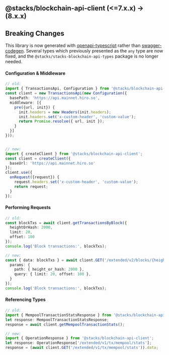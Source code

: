 ## @stacks/blockchain-api-client (&lt;=7.x.x) → (8.x.x)

## Breaking Changes

This library is now generated with [openapi-typescript](https://openapi-ts.dev/openapi-fetch/) rather than [swagger-codegen](https://github.com/swagger-api/swagger-codegen). Several types which previously presented as the `any` type are now fixed, and the `@stacks/stacks-blockchain-api-types` package is no longer needed.

#### Configuration & Middleware

```ts
// old:
import { TransactionsApi, Configuration } from '@stacks/blockchain-api-client';
const client = new TransactionsApi(new Configuration({
  basePath: 'https://api.mainnet.hiro.so',
  middleware: [{
    pre({url, init}) {
      init.headers = new Headers(init.headers);
      init.headers.set('x-custom-header', 'custom-value');
      return Promise.resolve({ url, init });
    }
  }]
}));


// new:
import { createClient } from '@stacks/blockchain-api-client';
const client = createClient({
  baseUrl: 'https://api.mainnet.hiro.so'
});
client.use({
  onRequest({request}) {
    request.headers.set('x-custom-header', 'custom-value');
    return request;
  }
});
```

#### Performing Requests

```ts
// old:
const blockTxs = await client.getTransactionsByBlock({
  heightOrHash: 2000,
  limit: 20,
  offset: 100
});
console.log('Block transactions:', blockTxs);

// new:
const { data: blockTxs } = await client.GET('/extended/v2/blocks/{height_or_hash}/transactions', { 
  params: { 
    path: { height_or_hash: 2000 }, 
    query: { limit: 20, offset: 100 },
  }
});
console.log('Block transactions:', blockTxs);
```

#### Referencing Types

```ts
// old:
import { MempoolTransactionStatsResponse } from '@stacks/blockchain-api-client';
let response: MempoolTransactionStatsResponse;
response = await client.getMempoolTransactionStats();

// new:
import { OperationResponse } from '@stacks/blockchain-api-client';
let response: OperationResponse['/extended/v1/tx/mempool/stats'];
response = (await client.GET('/extended/v1/tx/mempool/stats')).data;
```
